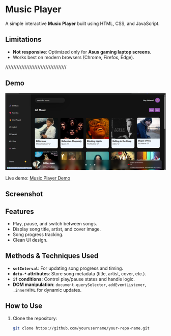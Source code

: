 # Music Player

A simple interactive **Music Player** built using HTML, CSS, and JavaScript.



## Limitations
- **Not responsive**: Optimized only for **Asus gaming laptop screens**.
- Works best on modern browsers (Chrome, Firefox, Edge).

//////////////////////////////////////
## Demo

![Music Player Screenshot](image/Sc.png)

Live demo: [Music Player Demo](https://yourusername.github.io/your-repo-name/)

## Screenshot



## Features

- Play, pause, and switch between songs.
- Display song title, artist, and cover image.
- Song progress tracking.
- Clean UI design.

## Methods & Techniques Used

- **`setInterval`**: For updating song progress and timing.
- **`data-*` attributes**: Store song metadata (title, artist, cover, etc.).
- **`if` conditions**: Control play/pause states and handle logic.
- **DOM manipulation**: `document.querySelector`, `addEventListener`, `.innerHTML` for dynamic updates.


## How to Use

1. Clone the repository:
   ```bash
   git clone https://github.com/yourusername/your-repo-name.git
